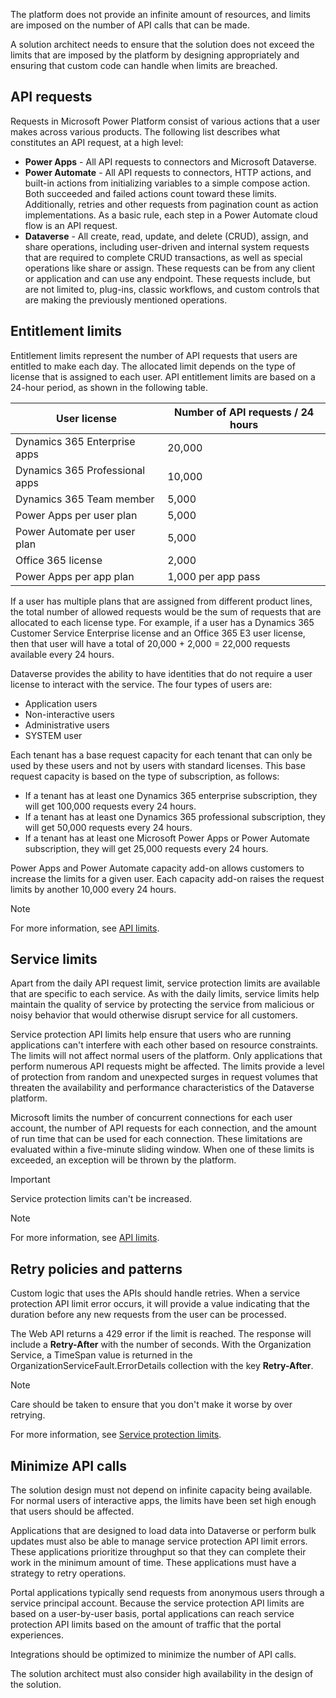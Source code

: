 The platform does not provide an infinite amount of resources, and limits are imposed on the number of API calls that can be made.

A solution architect needs to ensure that the solution does not exceed the limits that are imposed by the platform by designing appropriately and ensuring that custom code can handle when limits are breached.

## API requests

Requests in Microsoft Power Platform consist of various actions that a user makes across various products. The following list describes what constitutes an API request, at a high level:

- **Power Apps** - All API requests to connectors and Microsoft Dataverse.
- **Power Automate** - All API requests to connectors, HTTP actions, and built-in actions from initializing variables to a simple compose action. Both succeeded and failed actions count toward these limits. Additionally, retries and other requests from pagination count as action implementations. As a basic rule, each step in a Power Automate cloud flow is an API request.
- **Dataverse** - All create, read, update, and delete (CRUD), assign, and share operations, including user-driven and internal system requests that are required to complete CRUD transactions, as well as special operations like share or assign. These requests can be from any client or application and can use any endpoint. These requests include, but are not limited to, plug-ins, classic workflows, and custom controls that are making the previously mentioned operations.

## Entitlement limits

Entitlement limits represent the number of API requests that users are entitled to make each day. The allocated limit depends on the type of license that is assigned to each user. API entitlement limits are based on a 24-hour period, as shown in the following table.

| User license                   | Number of API requests / 24 hours |
| ------------------------------ | --------------------------------- |
| Dynamics 365 Enterprise apps   | 20,000                            |
| Dynamics 365 Professional apps | 10,000                            |
| Dynamics 365 Team member       | 5,000                             |
| Power Apps per user plan       | 5,000                             |
| Power Automate per user plan   | 5,000                             |
| Office 365 license             | 2,000                             |
| Power Apps per app plan        | 1,000 per app pass                |

If a user has multiple plans that are assigned from different product lines, the total number of allowed requests would be the sum of requests that are allocated to each license type. For example, if a user has a Dynamics 365 Customer Service Enterprise license and an Office 365 E3 user license, then that user will have a total of 20,000 + 2,000 = 22,000 requests available every 24 hours.

Dataverse provides the ability to have identities that do not require a user license to interact with the service. The four types of users are:

- Application users
- Non-interactive users
- Administrative users
- SYSTEM user

Each tenant has a base request capacity for each tenant that can only be used by these users and not by users with standard licenses. This base request capacity is based on the type of subscription, as follows:

- If a tenant has at least one Dynamics 365 enterprise subscription, they will get 100,000 requests every 24 hours.
- If a tenant has at least one Dynamics 365 professional subscription, they will get 50,000 requests every 24 hours.
- If a tenant has at least one Microsoft Power Apps or Power Automate subscription, they will get 25,000 requests every 24 hours.

Power Apps and Power Automate capacity add-on allows customers to increase the limits for a given user. Each capacity add-on raises the request limits by another 10,000 every 24 hours.

> [!NOTE]
> For more information, see [API limits](/power-platform/admin/api-request-limits-allocations/?azure-portal=true).

## Service limits

Apart from the daily API request limit, service protection limits are available that are specific to each service. As with the daily limits, service limits help maintain the quality of service by protecting the service from malicious or noisy behavior that would otherwise disrupt service for all customers.

Service protection API limits help ensure that users who are running applications can't interfere with each other based on resource constraints. The limits will not affect normal users of the platform. Only applications that perform numerous API requests might be affected. The limits provide a level of protection from random and unexpected surges in request volumes that threaten the availability and performance characteristics of the Dataverse platform.

Microsoft limits the number of concurrent connections for each user account, the number of API requests for each connection, and the amount of run time that can be used for each connection. These limitations are evaluated within a five-minute sliding window. When one of these limits is exceeded, an exception will be thrown by the platform.

> [!IMPORTANT]
> Service protection limits can't be increased.

> [!NOTE]
> For more information, see [API limits](/powerapps/developer/common-data-service/api-limits/?azure-portal=true).

## Retry policies and patterns

Custom logic that uses the APIs should handle retries. When a service protection API limit error occurs, it will provide a value indicating that the duration before any new requests from the user can be processed.

The Web API returns a 429 error if the limit is reached. The response will include a **Retry-After** with the number of seconds. With the Organization Service, a TimeSpan value is returned in the OrganizationServiceFault.ErrorDetails collection with the key **Retry-After**.

> [!NOTE]
> Care should be taken to ensure that you don't make it worse by over retrying.

For more information, see [Service protection limits](/powerapps/developer/common-data-service/api-limits/?azure-portal=true).

## Minimize API calls

The solution design must not depend on infinite capacity being available. For normal users of interactive apps, the limits have been set high enough that users should be affected.

Applications that are designed to load data into Dataverse or perform bulk updates must also be able to manage service protection API limit errors. These applications prioritize throughput so that they can complete their work in the minimum amount of time. These applications must have a strategy to retry operations.

Portal applications typically send requests from anonymous users through a service principal account. Because the service protection API limits are based on a user-by-user basis, portal applications can reach service protection API limits based on the amount of traffic that the portal experiences.

Integrations should be optimized to minimize the number of API calls.

The solution architect must also consider high availability in the design of the solution.

